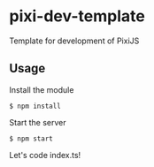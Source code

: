 # pixi-dev-template
Template for development of PixiJS

## Usage

Install the module

```
$ npm install
```

Start the server

```
$ npm start
```

Let's code index.ts!
